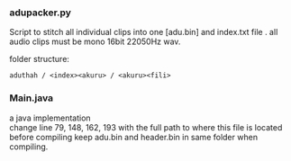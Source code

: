 ### adupacker.py
Script to stitch all individual clips into one \[adu.bin] and index.txt file .
all audio clips must be mono 16bit 22050Hz wav.  

folder structure:  
```
aduthah / <index><akuru> / <akuru><fili>
```

### Main.java
a java implementation  
change line 79, 148, 162, 193 with the full path to where this file is located before compiling
keep adu.bin and header.bin in same folder when compiling.

